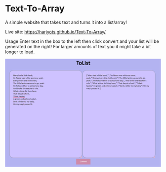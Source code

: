 # Text-To-Array
A simple website that takes text and turns it into a list/array!

Live site: https://harjyots.github.io/Text-To-Array/

Usage
Enter text in the box to the left then click convert and your list will be generated on the right! For larger amounts of text you it might take a bit longer to load.

![usageimage](https://raw.githubusercontent.com/HarjyotS/Text-To-Array/main/website/img/example.png)

